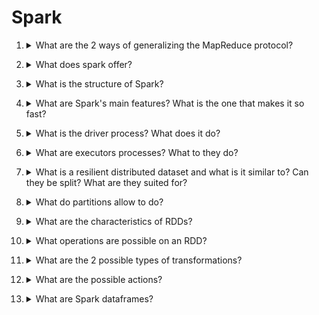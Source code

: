 # Spark

1. <details markdown=1><summary markdown="span"> What are the 2 ways of generalizing the MapReduce protocol? </summary>

    \
    Generalizations:
    - ==adding more than 2 ranks==: as long as the data flow goes in one direction the recovery is possible even at intermediate ranks
    - allowing for ==more functions== than just map and reduce

</details>

2. <details markdown=1><summary markdown="span"> What does spark offer? </summary>

    \
    On top of MapReduce functions, it allows for:
    - fast data sharing
    - general execution graphs 
    - richer functions 

</details>

3. <details markdown=1><summary markdown="span"> What is the structure of Spark? </summary>

    \
    ![](./static/BIG/sp1.png) \
    Note that spark ==does not provide a storage solution==, but APIs for the most common solutions.

</details>

4. <details markdown=1><summary markdown="span">  What are Spark's main features? What is the one that makes it so fast?</summary>

    \
    Features:
    - fault tolerance
    - ==in memory chaching== (no persistence on memory)
    - can be executed locally or on a cluster 

</details>

5. <details markdown=1><summary markdown="span"> What is the driver process? What does it do? </summary>

    \
    ==Runs the entry point== for the application and acts as an "orchestrator". It is ==equivalent to the master node== in MapReduce terminology. It's ==represented by a spark context==.

</details>

6. <details markdown=1><summary markdown="span"> What are executors processes? What to they do? </summary>

    \
    These processes ==complete the task assigned by the driver and return a feedback==. It is ==analogous to the workers== in MapReduce.

</details>

7. <details markdown=1><summary markdown="span"> What is a resilient distributed dataset and what is it similar to? Can they be split? What are they suited for?</summary>

    \
    A ==RDD is an abstraction used by spark to indicate a collection of elements of the same type==. It is ==similar to the key-value pairs== of MapReduce. \
    RDDs ==can be split into partitions== and spread across multiple nodes of the cluster in chunks. \
    ==Ideal for apps that apply operations on the whole dataset.==

</details>

8. <details markdown=1><summary markdown="span"> What do partitions allow to do? </summary>

    \
    Partitioning allows to:
    - ==reuse data quicker==, since it "stays" loaded into the executors memory
    - ==parallelism==
   
</details>

9. <details markdown=1><summary markdown="span"> What are the characteristics of RDDs?</summary>

    \
    RDDs are:
    - ==immutable==
    - can be created from data stored on a DFS or using operations on an RDD
    - ==not necessarily materialized==: this allows for easy reconstruction (==a lineage of the transformations is kept instead==) and lazy materialization

</details>

10. <details markdown=1><summary markdown="span"> What operations are possible on an RDD? </summary>

    \
    Given an RDD $A$, we can perform:
    - a ==transformation==: creates RDD $B$ from $A$
    - an ==action==: launch a computation on the data in $A$, which ==returns a value== to the application
    - ==persistence==: save the RDD in main memory for later actions
   
</details>

11. <details markdown=1><summary markdown="span"> What are the 2 possible types of transformations? </summary>

    \
    Two main types:
    - ==narrow==: each partition of $A$ contributes ==at most to one== partition of $B$, requires no data transfer
    - ==wide==: each partition of $A$ contributes ==to more than one== partition of $B$, requires data transfer
   
</details>

12. <details markdown=1><summary markdown="span"> What are the possible actions?</summary>

    \
    An action is for example counting! Note that ==actions==, differently from transformations, ==require persistence in memory==.
   
</details>

13. <details markdown=1><summary markdown="span"> What are Spark dataframes?</summary>

    \
    They are ==similar to Pandas dataframes, but they are immutable==. Furthermore, ==they work leveraging the RDD architecture== previously explained, so they can be much faster than, say, a pandas dataframe.
   
</details>